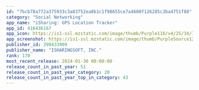 ```yaml
---
id: "7bcb78a772a375933c3a83752ea8b1c1f98655ce7a4600f126285c3ba4751f88"
category: "Social Networking"
app_name: "iSharing: GPS Location Tracker"
app_id: 416436167
app_icon: https://is1-ssl.mzstatic.com/image/thumb/Purple116/v4/25/34/7f/25347f7d-2252-4e97-4d20-126744dc1011/AppIcon-1x_U007emarketing-0-7-0-85-220.png/1024x1024bb.png
app_screenshot: https://is1-ssl.mzstatic.com/image/thumb/PurpleSource122/v4/63/c6/86/63c6862c-c7f8-9f79-2383-780627b8fde1/405d0b68-c718-480b-90f8-68aeb61042d8_B_-_1_-_Map_view.jpg/1242x2688bb.png
publisher_id: 399433909
publisher_name: "ISHARINGSOFT, INC."
rank: 170
most_recent_release: 2024-01-30 00:00:00
release_count_in_past_year: 51
release_count_in_past_year_category: 20
release_count_in_past_year_top_in_category: 43
---
```

